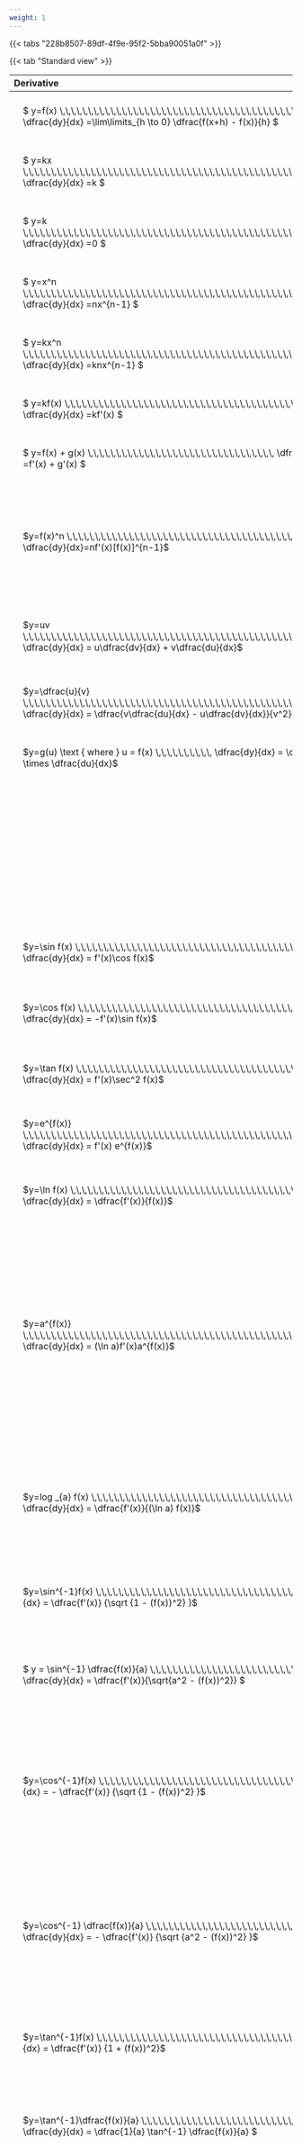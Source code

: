 ```yaml
---
weight: 1
---
```


{{< tabs "228b8507-89df-4f9e-95f2-5bba90051a0f" >}}

{{< tab "Standard view" >}}

<style type="text/css">
#T_4a49f th.col_heading {
  text-align: left;
  font-size: 1em;
}
#T_4a49f td {
  text-align: left;
  font-size: 1em;
  padding: 1.5em;
}
</style>
<table id="T_4a49f">
  <thead>
    <tr>
      <th id="T_4a49f_level0_col0" class="col_heading level0 col0" >Derivative</th>
      <th id="T_4a49f_level0_col1" class="col_heading level0 col1" >Equivalent integral</th>
      <th id="T_4a49f_level0_col2" class="col_heading level0 col2" >Comment</th>
    </tr>
  </thead>
  <tbody>
    <tr>
      <td id="T_4a49f_row0_col0" class="data row0 col0" >$ y=f(x)   \,\,\,\,\,\,\,\,\,\,\,\,\,\,\,\,\,\,\,\,\,\,\,\,\,\,\,\,\,\,\,\,\,\,\,\,\,\,\,\,\,\,\,\,\,\,\,\,\,\,   \dfrac{dy}{dx} =\lim\limits_{h \to 0} \dfrac{f(x+h) - f(x)}{h}  $ <br></td>
      <td id="T_4a49f_row0_col1" class="data row0 col1" ></td>
      <td id="T_4a49f_row0_col2" class="data row0 col2" ></td>
    </tr>
    <tr>
      <td id="T_4a49f_row1_col0" class="data row1 col0" >$ y=kx   \,\,\,\,\,\,\,\,\,\,\,\,\,\,\,\,\,\,\,\,\,\,\,\,\,\,\,\,\,\,\,\,\,\,\,\,\,\,\,\,\,\,\,\,\,\,\,\,\,\,\,\,\,\,\,   \dfrac{dy}{dx} =k  $ <br></td>
      <td id="T_4a49f_row1_col1" class="data row1 col1" ></td>
      <td id="T_4a49f_row1_col2" class="data row1 col2" ></td>
    </tr>
    <tr>
      <td id="T_4a49f_row2_col0" class="data row2 col0" >$ y=k   \,\,\,\,\,\,\,\,\,\,\,\,\,\,\,\,\,\,\,\,\,\,\,\,\,\,\,\,\,\,\,\,\,\,\,\,\,\,\,\,\,\,\,\,\,\,\,\,\,\,\,\,\,\,\,\,\,\,\,   \dfrac{dy}{dx} =0  $ <br></td>
      <td id="T_4a49f_row2_col1" class="data row2 col1" ></td>
      <td id="T_4a49f_row2_col2" class="data row2 col2" ></td>
    </tr>
    <tr>
      <td id="T_4a49f_row3_col0" class="data row3 col0" >$ y=x^n   \,\,\,\,\,\,\,\,\,\,\,\,\,\,\,\,\,\,\,\,\,\,\,\,\,\,\,\,\,\,\,\,\,\,\,\,\,\,\,\,\,\,\,\,\,\,\,\,\,\,\,\,\,\,\,\,   \dfrac{dy}{dx} =nx^{n-1}  $ <br></td>
      <td id="T_4a49f_row3_col1" class="data row3 col1" ></td>
      <td id="T_4a49f_row3_col2" class="data row3 col2" ></td>
    </tr>
    <tr>
      <td id="T_4a49f_row4_col0" class="data row4 col0" >$ y=kx^n   \,\,\,\,\,\,\,\,\,\,\,\,\,\,\,\,\,\,\,\,\,\,\,\,\,\,\,\,\,\,\,\,\,\,\,\,\,\,\,\,\,\,\,\,\,\,\,\,\,\,\,\,\,   \dfrac{dy}{dx} =knx^{n-1}  $ <br></td>
      <td id="T_4a49f_row4_col1" class="data row4 col1" ></td>
      <td id="T_4a49f_row4_col2" class="data row4 col2" ></td>
    </tr>
    <tr>
      <td id="T_4a49f_row5_col0" class="data row5 col0" >$ y=kf(x)   \,\,\,\,\,\,\,\,\,\,\,\,\,\,\,\,\,\,\,\,\,\,\,\,\,\,\,\,\,\,\,\,\,\,\,\,\,\,\,\,\,\,\,\,\,\,\,\,   \dfrac{dy}{dx} =kf'(x)  $ <br></td>
      <td id="T_4a49f_row5_col1" class="data row5 col1" ></td>
      <td id="T_4a49f_row5_col2" class="data row5 col2" ></td>
    </tr>
    <tr>
      <td id="T_4a49f_row6_col0" class="data row6 col0" >$ y=f(x) + g(x)   \,\,\,\,\,\,\,\,\,\,\,\,\,\,\,\,\,\,\,\,\,\,\,\,\,\,\,\,\,\,\,\,\,   \dfrac{dy}{dx} =f'(x) + g'(x)  $ <br></td>
      <td id="T_4a49f_row6_col1" class="data row6 col1" ></td>
      <td id="T_4a49f_row6_col2" class="data row6 col2" ></td>
    </tr>
    <tr>
      <td id="T_4a49f_row7_col0" class="data row7 col0" >$y=f(x)^n \,\,\,\,\,\,\,\,\,\,\,\,\,\,\,\,\,\,\,\,\,\,\,\,\,\,\,\,\,\,\,\,\,\,\,\,\,\,\,\,\,\,\,\,\,\,\,\,  \dfrac{dy}{dx}=nf'(x)[f(x)]^{n-1}$ <br></td>
      <td id="T_4a49f_row7_col1" class="data row7 col1" >$ {\Large\int} f'(x)[f(x)]^n dx = \dfrac{1}{n+1}[f(x)]^{n+1} + c $
$ \text{ where } n \neq -1 $</td>
      <td id="T_4a49f_row7_col2" class="data row7 col2" >When n = -1 follow the integration rules for  $ {\Large\int} \dfrac{f'(x)}{f(x)}dx$</td>
    </tr>
    <tr>
      <td id="T_4a49f_row8_col0" class="data row8 col0" >$y=uv \,\,\,\,\,\,\,\,\,\,\,\,\,\,\,\,\,\,\,\,\,\,\,\,\,\,\,\,\,\,\,\,\,\,\,\,\,\,\,\,\,\,\,\,\,\,\,\,\,\,\,\,\,\,\,\,   \dfrac{dy}{dx} = u\dfrac{dv}{dx} + v\dfrac{du}{dx}$ <br></td>
      <td id="T_4a49f_row8_col1" class="data row8 col1" >$ {\Large\int} u \dfrac{dv}{dx} dx=uv-{\Large\int}v \dfrac {du}{dx}dx$</td>
      <td id="T_4a49f_row8_col2" class="data row8 col2" ></td>
    </tr>
    <tr>
      <td id="T_4a49f_row9_col0" class="data row9 col0" >$y=\dfrac{u}{v} \,\,\,\,\,\,\,\,\,\,\,\,\,\,\,\,\,\,\,\,\,\,\,\,\,\,\,\,\,\,\,\,\,\,\,\,\,\,\,\,\,\,\,\,\,\,\,\,\,\,\,\,\,\,\,\,   \dfrac{dy}{dx} = \dfrac{v\dfrac{du}{dx} - u\dfrac{dv}{dx}}{v^2}$ <br></td>
      <td id="T_4a49f_row9_col1" class="data row9 col1" ></td>
      <td id="T_4a49f_row9_col2" class="data row9 col2" ></td>
    </tr>
    <tr>
      <td id="T_4a49f_row10_col0" class="data row10 col0" >$y=g(u) \text { where } u = f(x) \,\,\,\,\,\,\,\,\,\,   \dfrac{dy}{dx} = \dfrac{dy}{du} \times \dfrac{du}{dx}$ <br></td>
      <td id="T_4a49f_row10_col1" class="data row10 col1" ></td>
      <td id="T_4a49f_row10_col2" class="data row10 col2" ></td>
    </tr>
    <tr>
      <td id="T_4a49f_row11_col0" class="data row11 col0" ></td>
      <td id="T_4a49f_row11_col1" class="data row11 col1" >$ {\Large\int_{a}^{b}} f(x) dx \approx \dfrac{b-a} {2n} {\Large\{} f(a) + f(b) + 2 {\Large[} f(x_1)+...+f(x_{n-1}){\Large ]} {\Large\}}$
$ \text { where } a=x_0 \text{ and } b=x_n $</td>
      <td id="T_4a49f_row11_col2" class="data row11 col2" ></td>
    </tr>
    <tr>
      <td id="T_4a49f_row12_col0" class="data row12 col0" >$y=\sin f(x) \,\,\,\,\,\,\,\,\,\,\,\,\,\,\,\,\,\,\,\,\,\,\,\,\,\,\,\,\,\,\,\,\,\,\,\,\,\,\,\,\,\,  \dfrac{dy}{dx} = f'(x)\cos f(x)$ <br></td>
      <td id="T_4a49f_row12_col1" class="data row12 col1" >$ {\Large\int} f'(x)\cos f(x)dx = \sin f(x) + c$</td>
      <td id="T_4a49f_row12_col2" class="data row12 col2" ></td>
    </tr>
    <tr>
      <td id="T_4a49f_row13_col0" class="data row13 col0" >$y=\cos f(x) \,\,\,\,\,\,\,\,\,\,\,\,\,\,\,\,\,\,\,\,\,\,\,\,\,\,\,\,\,\,\,\,\,\,\,\,\,\,\,\,\,\,\,   \dfrac{dy}{dx} = -f'(x)\sin f(x)$ <br></td>
      <td id="T_4a49f_row13_col1" class="data row13 col1" >$ {\Large\int} f'(x)\sin f(x)dx = -\cos f(x) + c$</td>
      <td id="T_4a49f_row13_col2" class="data row13 col2" ></td>
    </tr>
    <tr>
      <td id="T_4a49f_row14_col0" class="data row14 col0" >$y=\tan f(x) \,\,\,\,\,\,\,\,\,\,\,\,\,\,\,\,\,\,\,\,\,\,\,\,\,\,\,\,\,\,\,\,\,\,\,\,\,\,\,\,\,\,   \dfrac{dy}{dx} = f'(x)\sec^2 f(x)$ <br></td>
      <td id="T_4a49f_row14_col1" class="data row14 col1" >$ {\Large\int} f'(x)\sec^2 f(x)dx = \tan f(x) + c$</td>
      <td id="T_4a49f_row14_col2" class="data row14 col2" ></td>
    </tr>
    <tr>
      <td id="T_4a49f_row15_col0" class="data row15 col0" >$y=e^{f(x)} \,\,\,\,\,\,\,\,\,\,\,\,\,\,\,\,\,\,\,\,\,\,\,\,\,\,\,\,\,\,\,\,\,\,\,\,\,\,\,\,\,\,\,\,\,\,\,\,\,\,\,   \dfrac{dy}{dx} = f'(x) e^{f(x)}$ <br></td>
      <td id="T_4a49f_row15_col1" class="data row15 col1" >$ {\Large\int} f'(x)e^{f(x)}dx = e^{f(x)} + c$</td>
      <td id="T_4a49f_row15_col2" class="data row15 col2" ></td>
    </tr>
    <tr>
      <td id="T_4a49f_row16_col0" class="data row16 col0" >$y=\ln f(x) \,\,\,\,\,\,\,\,\,\,\,\,\,\,\,\,\,\,\,\,\,\,\,\,\,\,\,\,\,\,\,\,\,\,\,\,\,\,\,\,\,\,\,\,\,   \dfrac{dy}{dx} = \dfrac{f'(x)}{f(x)}$ <br></td>
      <td id="T_4a49f_row16_col1" class="data row16 col1" >$ {\Large\int} \dfrac{f'(x)}{f(x)}dx = \ln|f(x)| + c$</td>
      <td id="T_4a49f_row16_col2" class="data row16 col2" >Why absolute value?</td>
    </tr>
    <tr>
      <td id="T_4a49f_row17_col0" class="data row17 col0" >$y=a^{f(x)} \,\,\,\,\,\,\,\,\,\,\,\,\,\,\,\,\,\,\,\,\,\,\,\,\,\,\,\,\,\,\,\,\,\,\,\,\,\,\,\,\,\,\,\,\,\,\,\,\,\,\,   \dfrac{dy}{dx} = (\ln a)f'(x)a^{f(x)}$ <br></td>
      <td id="T_4a49f_row17_col1" class="data row17 col1" >$ {\Large\int} f'(x)a^{f(x)}dx = \dfrac{a^f(x)}{\ln  a} +c$</td>
      <td id="T_4a49f_row17_col2" class="data row17 col2" >ln a is a constant therefore can be removed from the integral it can go on the other side of the intergral equation when compared to the derivative equation.</td>
    </tr>
    <tr>
      <td id="T_4a49f_row18_col0" class="data row18 col0" >$y=log _{a} f(x) \,\,\,\,\,\,\,\,\,\,\,\,\,\,\,\,\,\,\,\,\,\,\,\,\,\,\,\,\,\,\,\,\,\,\,\,\,\,\,\,\,   \dfrac{dy}{dx} = \dfrac{f'(x)}{(\ln a) f(x)}$ <br></td>
      <td id="T_4a49f_row18_col1" class="data row18 col1" >$ {\Large\int} \dfrac{f'(x)}{(\ln a) f(x)} = \log_{a} |f(x)|  + c$</td>
      <td id="T_4a49f_row18_col2" class="data row18 col2" >Is this integral expression correct, in particular the absolute value?</td>
    </tr>
    <tr>
      <td id="T_4a49f_row19_col0" class="data row19 col0" >$y=\sin^{-1}f(x) \,\,\,\,\,\,\,\,\,\,\,\,\,\,\,\,\,\,\,\,\,\,\,\,\,\,\,\,\,\,\,\,\,\,\,\,\,   \dfrac{dy}{dx} = \dfrac{f'(x)} {\sqrt {1 - (f(x))^2} }$ <br></td>
      <td id="T_4a49f_row19_col1" class="data row19 col1" >$ {\Large\int} \dfrac{f'(x)} {\sqrt {1 - (f(x))^2} } dx = \sin^{-1} f(x) + c$</td>
      <td id="T_4a49f_row19_col2" class="data row19 col2" ></td>
    </tr>
    <tr>
      <td id="T_4a49f_row20_col0" class="data row20 col0" >$ y = \sin^{-1} \dfrac{f(x)}{a}  \,\,\,\,\,\,\,\,\,\,\,\,\,\,\,\,\,\,\,\,\,\,\,\,\,\,\,\,\,\,\,\,\,\,\,   \dfrac{dy}{dx} = \dfrac{f'(x)}{\sqrt{a^2 - (f(x))^2}} $ <br></td>
      <td id="T_4a49f_row20_col1" class="data row20 col1" >$ {\Large\int} \dfrac{f'(x)} {\sqrt {a^2 - (f(x))^2} } dx = \sin^{-1} \dfrac{f(x)}{a} + c$</td>
      <td id="T_4a49f_row20_col2" class="data row20 col2" ></td>
    </tr>
    <tr>
      <td id="T_4a49f_row21_col0" class="data row21 col0" >$y=\cos^{-1}f(x) \,\,\,\,\,\,\,\,\,\,\,\,\,\,\,\,\,\,\,\,\,\,\,\,\,\,\,\,\,\,\,\,\,\,\,\,\,   \dfrac{dy}{dx} = - \dfrac{f'(x)} {\sqrt {1 - (f(x))^2} }$ <br></td>
      <td id="T_4a49f_row21_col1" class="data row21 col1" >$ {\Large\int} - \dfrac{f'(x)} {\sqrt {1 - (f(x))^2} }  = \cos^{-1}f(x) + c \text{ or } -\sin^{-1}f(x) +c$
$ \text{Note the cons\tant c will have different values with these two options} $</td>
      <td id="T_4a49f_row21_col2" class="data row21 col2" ></td>
    </tr>
    <tr>
      <td id="T_4a49f_row22_col0" class="data row22 col0" >$y=\cos^{-1} \dfrac{f(x)}{a} \,\,\,\,\,\,\,\,\,\,\,\,\,\,\,\,\,\,\,\,\,\,\,\,\,\,\,\,\,\,\,\,\,\,\,   \dfrac{dy}{dx} = - \dfrac{f'(x)} {\sqrt {a^2 - (f(x))^2} }$ <br></td>
      <td id="T_4a49f_row22_col1" class="data row22 col1" >$ {\Large\int} - \dfrac{f'(x)} {\sqrt {a^2 - (f(x))^2} }  = \cos^{-1}\dfrac{f(x)}{a} + c \text{ or } -\sin^{-1}\dfrac{f(x)}{a} +c$
$ \text{Note the cons\tant c will have different values with these two options} $</td>
      <td id="T_4a49f_row22_col2" class="data row22 col2" ></td>
    </tr>
    <tr>
      <td id="T_4a49f_row23_col0" class="data row23 col0" >$y=\tan^{-1}f(x) \,\,\,\,\,\,\,\,\,\,\,\,\,\,\,\,\,\,\,\,\,\,\,\,\,\,\,\,\,\,\,\,\,\,\,\,\,   \dfrac{dy}{dx} = \dfrac{f'(x)} {1 + (f(x))^2}$ <br></td>
      <td id="T_4a49f_row23_col1" class="data row23 col1" >$ {\Large\int} \dfrac{f'(x)} {1 + (f(x))^2} dx = \ \tan^{-1} f(x) + c$</td>
      <td id="T_4a49f_row23_col2" class="data row23 col2" ></td>
    </tr>
    <tr>
      <td id="T_4a49f_row24_col0" class="data row24 col0" >$y=\tan^{-1}\dfrac{f(x)}{a} \,\,\,\,\,\,\,\,\,\,\,\,\,\,\,\,\,\,\,\,\,\,\,\,\,\,\,\,\,\,\,\,\,\,\,   \dfrac{dy}{dx} =  \dfrac{1}{a} \tan^{-1} \dfrac{f(x)}{a} $ <br></td>
      <td id="T_4a49f_row24_col1" class="data row24 col1" >$ {\Large\int} \dfrac{f'(x)} {a^2 + (f(x))^2} dx = \dfrac{1}{a} \tan^{-1} \dfrac{f(x)}{a} + c$</td>
      <td id="T_4a49f_row24_col2" class="data row24 col2" ></td>
    </tr>
    <tr>
      <td id="T_4a49f_row25_col0" class="data row25 col0" >$ \text{Function and its inverse}  \,\,\,\,\,\,\,\,\,\,\,\,\,   \dfrac{dy}{dx} \times \dfrac{dx}{dy} = 1, \text{  or  } \dfrac{dy}{dx} = \dfrac{1}{\dfrac{dx}{dy}} $ <br></td>
      <td id="T_4a49f_row25_col1" class="data row25 col1" ></td>
      <td id="T_4a49f_row25_col2" class="data row25 col2" >Formula can be utilised to calculate otherwise hard to differentiate inverse functions</td>
    </tr>
    <tr>
      <td id="T_4a49f_row26_col0" class="data row26 col0" >$v = \dot x = \dfrac{dx}{dt}$</td>
      <td id="T_4a49f_row26_col1" class="data row26 col1" ></td>
      <td id="T_4a49f_row26_col2" class="data row26 col2" ></td>
    </tr>
    <tr>
      <td id="T_4a49f_row27_col0" class="data row27 col0" >$a = \ddot x = \dfrac{dv}{dt} = \dfrac{d^{2}x}{dt^2}$</td>
      <td id="T_4a49f_row27_col1" class="data row27 col1" ></td>
      <td id="T_4a49f_row27_col2" class="data row27 col2" ></td>
    </tr>
    <tr>
      <td id="T_4a49f_row28_col0" class="data row28 col0" >$\dfrac{dN}{dt} = kn \text{ is satisfied by } N(t) = Ae^{kt}$</td>
      <td id="T_4a49f_row28_col1" class="data row28 col1" ></td>
      <td id="T_4a49f_row28_col2" class="data row28 col2" ></td>
    </tr>
    <tr>
      <td id="T_4a49f_row29_col0" class="data row29 col0" >$\dfrac{dN}{dt} = k(N-p) \text{ is satisfied by } N(t) = P + Ae^{kt}$</td>
      <td id="T_4a49f_row29_col1" class="data row29 col1" ></td>
      <td id="T_4a49f_row29_col2" class="data row29 col2" ></td>
    </tr>
  </tbody>
</table>
{{< /tab >}}

{{< tab "Formula sheet" >}}

Items on formula sheet are highlighted 
<br>
<style type="text/css">
#T_3e52c th.col_heading {
  text-align: left;
  font-size: 1em;
}
#T_3e52c td {
  text-align: left;
  font-size: 1em;
  padding: 1.5em;
}
#T_3e52c_row0_col0, #T_3e52c_row0_col1, #T_3e52c_row1_col0, #T_3e52c_row1_col1, #T_3e52c_row2_col0, #T_3e52c_row2_col1, #T_3e52c_row3_col0, #T_3e52c_row3_col1, #T_3e52c_row4_col0, #T_3e52c_row4_col1, #T_3e52c_row5_col0, #T_3e52c_row5_col1, #T_3e52c_row6_col0, #T_3e52c_row6_col1, #T_3e52c_row9_col1, #T_3e52c_row10_col1, #T_3e52c_row11_col0, #T_3e52c_row18_col1, #T_3e52c_row19_col1, #T_3e52c_row20_col0, #T_3e52c_row21_col1, #T_3e52c_row22_col0, #T_3e52c_row22_col1, #T_3e52c_row23_col1, #T_3e52c_row24_col0, #T_3e52c_row25_col0, #T_3e52c_row25_col1, #T_3e52c_row26_col0, #T_3e52c_row26_col1, #T_3e52c_row27_col0, #T_3e52c_row27_col1, #T_3e52c_row28_col0, #T_3e52c_row28_col1, #T_3e52c_row29_col0, #T_3e52c_row29_col1 {
  background-color: rgba(0,0,0,0);
}
#T_3e52c_row7_col0, #T_3e52c_row7_col1, #T_3e52c_row8_col0, #T_3e52c_row8_col1, #T_3e52c_row9_col0, #T_3e52c_row10_col0, #T_3e52c_row11_col1, #T_3e52c_row12_col0, #T_3e52c_row12_col1, #T_3e52c_row13_col0, #T_3e52c_row13_col1, #T_3e52c_row14_col0, #T_3e52c_row14_col1, #T_3e52c_row15_col0, #T_3e52c_row15_col1, #T_3e52c_row16_col0, #T_3e52c_row16_col1, #T_3e52c_row17_col0, #T_3e52c_row17_col1, #T_3e52c_row18_col0, #T_3e52c_row19_col0, #T_3e52c_row20_col1, #T_3e52c_row21_col0, #T_3e52c_row23_col0, #T_3e52c_row24_col1 {
  background-color: rgba(255,194,10, 0.2);
}
</style>
<table id="T_3e52c">
  <thead>
    <tr>
      <th id="T_3e52c_level0_col0" class="col_heading level0 col0" >Derivative</th>
      <th id="T_3e52c_level0_col1" class="col_heading level0 col1" >Equivalent integral</th>
      <th id="T_3e52c_level0_col2" class="col_heading level0 col2" >Comment</th>
    </tr>
  </thead>
  <tbody>
    <tr>
      <td id="T_3e52c_row0_col0" class="data row0 col0" >$ y=f(x)   \,\,\,\,\,\,\,\,\,\,\,\,\,\,\,\,\,\,\,\,\,\,\,\,\,\,\,\,\,\,\,\,\,\,\,\,\,\,\,\,\,\,\,\,\,\,\,\,\,\,   \dfrac{dy}{dx} =\lim\limits_{h \to 0} \dfrac{f(x+h) - f(x)}{h}  $ <br></td>
      <td id="T_3e52c_row0_col1" class="data row0 col1" ></td>
      <td id="T_3e52c_row0_col2" class="data row0 col2" ></td>
    </tr>
    <tr>
      <td id="T_3e52c_row1_col0" class="data row1 col0" >$ y=kx   \,\,\,\,\,\,\,\,\,\,\,\,\,\,\,\,\,\,\,\,\,\,\,\,\,\,\,\,\,\,\,\,\,\,\,\,\,\,\,\,\,\,\,\,\,\,\,\,\,\,\,\,\,\,\,   \dfrac{dy}{dx} =k  $ <br></td>
      <td id="T_3e52c_row1_col1" class="data row1 col1" ></td>
      <td id="T_3e52c_row1_col2" class="data row1 col2" ></td>
    </tr>
    <tr>
      <td id="T_3e52c_row2_col0" class="data row2 col0" >$ y=k   \,\,\,\,\,\,\,\,\,\,\,\,\,\,\,\,\,\,\,\,\,\,\,\,\,\,\,\,\,\,\,\,\,\,\,\,\,\,\,\,\,\,\,\,\,\,\,\,\,\,\,\,\,\,\,\,\,\,\,   \dfrac{dy}{dx} =0  $ <br></td>
      <td id="T_3e52c_row2_col1" class="data row2 col1" ></td>
      <td id="T_3e52c_row2_col2" class="data row2 col2" ></td>
    </tr>
    <tr>
      <td id="T_3e52c_row3_col0" class="data row3 col0" >$ y=x^n   \,\,\,\,\,\,\,\,\,\,\,\,\,\,\,\,\,\,\,\,\,\,\,\,\,\,\,\,\,\,\,\,\,\,\,\,\,\,\,\,\,\,\,\,\,\,\,\,\,\,\,\,\,\,\,\,   \dfrac{dy}{dx} =nx^{n-1}  $ <br></td>
      <td id="T_3e52c_row3_col1" class="data row3 col1" ></td>
      <td id="T_3e52c_row3_col2" class="data row3 col2" ></td>
    </tr>
    <tr>
      <td id="T_3e52c_row4_col0" class="data row4 col0" >$ y=kx^n   \,\,\,\,\,\,\,\,\,\,\,\,\,\,\,\,\,\,\,\,\,\,\,\,\,\,\,\,\,\,\,\,\,\,\,\,\,\,\,\,\,\,\,\,\,\,\,\,\,\,\,\,\,   \dfrac{dy}{dx} =knx^{n-1}  $ <br></td>
      <td id="T_3e52c_row4_col1" class="data row4 col1" ></td>
      <td id="T_3e52c_row4_col2" class="data row4 col2" ></td>
    </tr>
    <tr>
      <td id="T_3e52c_row5_col0" class="data row5 col0" >$ y=kf(x)   \,\,\,\,\,\,\,\,\,\,\,\,\,\,\,\,\,\,\,\,\,\,\,\,\,\,\,\,\,\,\,\,\,\,\,\,\,\,\,\,\,\,\,\,\,\,\,\,   \dfrac{dy}{dx} =kf'(x)  $ <br></td>
      <td id="T_3e52c_row5_col1" class="data row5 col1" ></td>
      <td id="T_3e52c_row5_col2" class="data row5 col2" ></td>
    </tr>
    <tr>
      <td id="T_3e52c_row6_col0" class="data row6 col0" >$ y=f(x) + g(x)   \,\,\,\,\,\,\,\,\,\,\,\,\,\,\,\,\,\,\,\,\,\,\,\,\,\,\,\,\,\,\,\,\,   \dfrac{dy}{dx} =f'(x) + g'(x)  $ <br></td>
      <td id="T_3e52c_row6_col1" class="data row6 col1" ></td>
      <td id="T_3e52c_row6_col2" class="data row6 col2" ></td>
    </tr>
    <tr>
      <td id="T_3e52c_row7_col0" class="data row7 col0" >$y=f(x)^n \,\,\,\,\,\,\,\,\,\,\,\,\,\,\,\,\,\,\,\,\,\,\,\,\,\,\,\,\,\,\,\,\,\,\,\,\,\,\,\,\,\,\,\,\,\,\,\,  \dfrac{dy}{dx}=nf'(x)[f(x)]^{n-1}$ <br></td>
      <td id="T_3e52c_row7_col1" class="data row7 col1" >$ {\Large\int} f'(x)[f(x)]^n dx = \dfrac{1}{n+1}[f(x)]^{n+1} + c $
$ \text{ where } n \neq -1 $</td>
      <td id="T_3e52c_row7_col2" class="data row7 col2" >When n = -1 follow the integration rules for  $ {\Large\int} \dfrac{f'(x)}{f(x)}dx$</td>
    </tr>
    <tr>
      <td id="T_3e52c_row8_col0" class="data row8 col0" >$y=uv \,\,\,\,\,\,\,\,\,\,\,\,\,\,\,\,\,\,\,\,\,\,\,\,\,\,\,\,\,\,\,\,\,\,\,\,\,\,\,\,\,\,\,\,\,\,\,\,\,\,\,\,\,\,\,\,   \dfrac{dy}{dx} = u\dfrac{dv}{dx} + v\dfrac{du}{dx}$ <br></td>
      <td id="T_3e52c_row8_col1" class="data row8 col1" >$ {\Large\int} u \dfrac{dv}{dx} dx=uv-{\Large\int}v \dfrac {du}{dx}dx$</td>
      <td id="T_3e52c_row8_col2" class="data row8 col2" ></td>
    </tr>
    <tr>
      <td id="T_3e52c_row9_col0" class="data row9 col0" >$y=\dfrac{u}{v} \,\,\,\,\,\,\,\,\,\,\,\,\,\,\,\,\,\,\,\,\,\,\,\,\,\,\,\,\,\,\,\,\,\,\,\,\,\,\,\,\,\,\,\,\,\,\,\,\,\,\,\,\,\,\,\,   \dfrac{dy}{dx} = \dfrac{v\dfrac{du}{dx} - u\dfrac{dv}{dx}}{v^2}$ <br></td>
      <td id="T_3e52c_row9_col1" class="data row9 col1" ></td>
      <td id="T_3e52c_row9_col2" class="data row9 col2" ></td>
    </tr>
    <tr>
      <td id="T_3e52c_row10_col0" class="data row10 col0" >$y=g(u) \text { where } u = f(x) \,\,\,\,\,\,\,\,\,\,   \dfrac{dy}{dx} = \dfrac{dy}{du} \times \dfrac{du}{dx}$ <br></td>
      <td id="T_3e52c_row10_col1" class="data row10 col1" ></td>
      <td id="T_3e52c_row10_col2" class="data row10 col2" ></td>
    </tr>
    <tr>
      <td id="T_3e52c_row11_col0" class="data row11 col0" ></td>
      <td id="T_3e52c_row11_col1" class="data row11 col1" >$ {\Large\int_{a}^{b}} f(x) dx \approx \dfrac{b-a} {2n} {\Large\{} f(a) + f(b) + 2 {\Large[} f(x_1)+...+f(x_{n-1}){\Large ]} {\Large\}}$
$ \text { where } a=x_0 \text{ and } b=x_n $</td>
      <td id="T_3e52c_row11_col2" class="data row11 col2" ></td>
    </tr>
    <tr>
      <td id="T_3e52c_row12_col0" class="data row12 col0" >$y=\sin f(x) \,\,\,\,\,\,\,\,\,\,\,\,\,\,\,\,\,\,\,\,\,\,\,\,\,\,\,\,\,\,\,\,\,\,\,\,\,\,\,\,\,\,  \dfrac{dy}{dx} = f'(x)\cos f(x)$ <br></td>
      <td id="T_3e52c_row12_col1" class="data row12 col1" >$ {\Large\int} f'(x)\cos f(x)dx = \sin f(x) + c$</td>
      <td id="T_3e52c_row12_col2" class="data row12 col2" ></td>
    </tr>
    <tr>
      <td id="T_3e52c_row13_col0" class="data row13 col0" >$y=\cos f(x) \,\,\,\,\,\,\,\,\,\,\,\,\,\,\,\,\,\,\,\,\,\,\,\,\,\,\,\,\,\,\,\,\,\,\,\,\,\,\,\,\,\,\,   \dfrac{dy}{dx} = -f'(x)\sin f(x)$ <br></td>
      <td id="T_3e52c_row13_col1" class="data row13 col1" >$ {\Large\int} f'(x)\sin f(x)dx = -\cos f(x) + c$</td>
      <td id="T_3e52c_row13_col2" class="data row13 col2" ></td>
    </tr>
    <tr>
      <td id="T_3e52c_row14_col0" class="data row14 col0" >$y=\tan f(x) \,\,\,\,\,\,\,\,\,\,\,\,\,\,\,\,\,\,\,\,\,\,\,\,\,\,\,\,\,\,\,\,\,\,\,\,\,\,\,\,\,\,   \dfrac{dy}{dx} = f'(x)\sec^2 f(x)$ <br></td>
      <td id="T_3e52c_row14_col1" class="data row14 col1" >$ {\Large\int} f'(x)\sec^2 f(x)dx = \tan f(x) + c$</td>
      <td id="T_3e52c_row14_col2" class="data row14 col2" ></td>
    </tr>
    <tr>
      <td id="T_3e52c_row15_col0" class="data row15 col0" >$y=e^{f(x)} \,\,\,\,\,\,\,\,\,\,\,\,\,\,\,\,\,\,\,\,\,\,\,\,\,\,\,\,\,\,\,\,\,\,\,\,\,\,\,\,\,\,\,\,\,\,\,\,\,\,\,   \dfrac{dy}{dx} = f'(x) e^{f(x)}$ <br></td>
      <td id="T_3e52c_row15_col1" class="data row15 col1" >$ {\Large\int} f'(x)e^{f(x)}dx = e^{f(x)} + c$</td>
      <td id="T_3e52c_row15_col2" class="data row15 col2" ></td>
    </tr>
    <tr>
      <td id="T_3e52c_row16_col0" class="data row16 col0" >$y=\ln f(x) \,\,\,\,\,\,\,\,\,\,\,\,\,\,\,\,\,\,\,\,\,\,\,\,\,\,\,\,\,\,\,\,\,\,\,\,\,\,\,\,\,\,\,\,\,   \dfrac{dy}{dx} = \dfrac{f'(x)}{f(x)}$ <br></td>
      <td id="T_3e52c_row16_col1" class="data row16 col1" >$ {\Large\int} \dfrac{f'(x)}{f(x)}dx = \ln|f(x)| + c$</td>
      <td id="T_3e52c_row16_col2" class="data row16 col2" >Why absolute value?</td>
    </tr>
    <tr>
      <td id="T_3e52c_row17_col0" class="data row17 col0" >$y=a^{f(x)} \,\,\,\,\,\,\,\,\,\,\,\,\,\,\,\,\,\,\,\,\,\,\,\,\,\,\,\,\,\,\,\,\,\,\,\,\,\,\,\,\,\,\,\,\,\,\,\,\,\,\,   \dfrac{dy}{dx} = (\ln a)f'(x)a^{f(x)}$ <br></td>
      <td id="T_3e52c_row17_col1" class="data row17 col1" >$ {\Large\int} f'(x)a^{f(x)}dx = \dfrac{a^f(x)}{\ln  a} +c$</td>
      <td id="T_3e52c_row17_col2" class="data row17 col2" >ln a is a constant therefore can be removed from the integral it can go on the other side of the intergral equation when compared to the derivative equation.</td>
    </tr>
    <tr>
      <td id="T_3e52c_row18_col0" class="data row18 col0" >$y=log _{a} f(x) \,\,\,\,\,\,\,\,\,\,\,\,\,\,\,\,\,\,\,\,\,\,\,\,\,\,\,\,\,\,\,\,\,\,\,\,\,\,\,\,\,   \dfrac{dy}{dx} = \dfrac{f'(x)}{(\ln a) f(x)}$ <br></td>
      <td id="T_3e52c_row18_col1" class="data row18 col1" >$ {\Large\int} \dfrac{f'(x)}{(\ln a) f(x)} = \log_{a} |f(x)|  + c$</td>
      <td id="T_3e52c_row18_col2" class="data row18 col2" >Is this integral expression correct, in particular the absolute value?</td>
    </tr>
    <tr>
      <td id="T_3e52c_row19_col0" class="data row19 col0" >$y=\sin^{-1}f(x) \,\,\,\,\,\,\,\,\,\,\,\,\,\,\,\,\,\,\,\,\,\,\,\,\,\,\,\,\,\,\,\,\,\,\,\,\,   \dfrac{dy}{dx} = \dfrac{f'(x)} {\sqrt {1 - (f(x))^2} }$ <br></td>
      <td id="T_3e52c_row19_col1" class="data row19 col1" >$ {\Large\int} \dfrac{f'(x)} {\sqrt {1 - (f(x))^2} } dx = \sin^{-1} f(x) + c$</td>
      <td id="T_3e52c_row19_col2" class="data row19 col2" ></td>
    </tr>
    <tr>
      <td id="T_3e52c_row20_col0" class="data row20 col0" >$ y = \sin^{-1} \dfrac{f(x)}{a}  \,\,\,\,\,\,\,\,\,\,\,\,\,\,\,\,\,\,\,\,\,\,\,\,\,\,\,\,\,\,\,\,\,\,\,   \dfrac{dy}{dx} = \dfrac{f'(x)}{\sqrt{a^2 - (f(x))^2}} $ <br></td>
      <td id="T_3e52c_row20_col1" class="data row20 col1" >$ {\Large\int} \dfrac{f'(x)} {\sqrt {a^2 - (f(x))^2} } dx = \sin^{-1} \dfrac{f(x)}{a} + c$</td>
      <td id="T_3e52c_row20_col2" class="data row20 col2" ></td>
    </tr>
    <tr>
      <td id="T_3e52c_row21_col0" class="data row21 col0" >$y=\cos^{-1}f(x) \,\,\,\,\,\,\,\,\,\,\,\,\,\,\,\,\,\,\,\,\,\,\,\,\,\,\,\,\,\,\,\,\,\,\,\,\,   \dfrac{dy}{dx} = - \dfrac{f'(x)} {\sqrt {1 - (f(x))^2} }$ <br></td>
      <td id="T_3e52c_row21_col1" class="data row21 col1" >$ {\Large\int} - \dfrac{f'(x)} {\sqrt {1 - (f(x))^2} }  = \cos^{-1}f(x) + c \text{ or } -\sin^{-1}f(x) +c$
$ \text{Note the cons\tant c will have different values with these two options} $</td>
      <td id="T_3e52c_row21_col2" class="data row21 col2" ></td>
    </tr>
    <tr>
      <td id="T_3e52c_row22_col0" class="data row22 col0" >$y=\cos^{-1} \dfrac{f(x)}{a} \,\,\,\,\,\,\,\,\,\,\,\,\,\,\,\,\,\,\,\,\,\,\,\,\,\,\,\,\,\,\,\,\,\,\,   \dfrac{dy}{dx} = - \dfrac{f'(x)} {\sqrt {a^2 - (f(x))^2} }$ <br></td>
      <td id="T_3e52c_row22_col1" class="data row22 col1" >$ {\Large\int} - \dfrac{f'(x)} {\sqrt {a^2 - (f(x))^2} }  = \cos^{-1}\dfrac{f(x)}{a} + c \text{ or } -\sin^{-1}\dfrac{f(x)}{a} +c$
$ \text{Note the cons\tant c will have different values with these two options} $</td>
      <td id="T_3e52c_row22_col2" class="data row22 col2" ></td>
    </tr>
    <tr>
      <td id="T_3e52c_row23_col0" class="data row23 col0" >$y=\tan^{-1}f(x) \,\,\,\,\,\,\,\,\,\,\,\,\,\,\,\,\,\,\,\,\,\,\,\,\,\,\,\,\,\,\,\,\,\,\,\,\,   \dfrac{dy}{dx} = \dfrac{f'(x)} {1 + (f(x))^2}$ <br></td>
      <td id="T_3e52c_row23_col1" class="data row23 col1" >$ {\Large\int} \dfrac{f'(x)} {1 + (f(x))^2} dx = \ \tan^{-1} f(x) + c$</td>
      <td id="T_3e52c_row23_col2" class="data row23 col2" ></td>
    </tr>
    <tr>
      <td id="T_3e52c_row24_col0" class="data row24 col0" >$y=\tan^{-1}\dfrac{f(x)}{a} \,\,\,\,\,\,\,\,\,\,\,\,\,\,\,\,\,\,\,\,\,\,\,\,\,\,\,\,\,\,\,\,\,\,\,   \dfrac{dy}{dx} =  \dfrac{1}{a} \tan^{-1} \dfrac{f(x)}{a} $ <br></td>
      <td id="T_3e52c_row24_col1" class="data row24 col1" >$ {\Large\int} \dfrac{f'(x)} {a^2 + (f(x))^2} dx = \dfrac{1}{a} \tan^{-1} \dfrac{f(x)}{a} + c$</td>
      <td id="T_3e52c_row24_col2" class="data row24 col2" ></td>
    </tr>
    <tr>
      <td id="T_3e52c_row25_col0" class="data row25 col0" >$ \text{Function and its inverse}  \,\,\,\,\,\,\,\,\,\,\,\,\,   \dfrac{dy}{dx} \times \dfrac{dx}{dy} = 1, \text{  or  } \dfrac{dy}{dx} = \dfrac{1}{\dfrac{dx}{dy}} $ <br></td>
      <td id="T_3e52c_row25_col1" class="data row25 col1" ></td>
      <td id="T_3e52c_row25_col2" class="data row25 col2" >Formula can be utilised to calculate otherwise hard to differentiate inverse functions</td>
    </tr>
    <tr>
      <td id="T_3e52c_row26_col0" class="data row26 col0" >$v = \dot x = \dfrac{dx}{dt}$</td>
      <td id="T_3e52c_row26_col1" class="data row26 col1" ></td>
      <td id="T_3e52c_row26_col2" class="data row26 col2" ></td>
    </tr>
    <tr>
      <td id="T_3e52c_row27_col0" class="data row27 col0" >$a = \ddot x = \dfrac{dv}{dt} = \dfrac{d^{2}x}{dt^2}$</td>
      <td id="T_3e52c_row27_col1" class="data row27 col1" ></td>
      <td id="T_3e52c_row27_col2" class="data row27 col2" ></td>
    </tr>
    <tr>
      <td id="T_3e52c_row28_col0" class="data row28 col0" >$\dfrac{dN}{dt} = kn \text{ is satisfied by } N(t) = Ae^{kt}$</td>
      <td id="T_3e52c_row28_col1" class="data row28 col1" ></td>
      <td id="T_3e52c_row28_col2" class="data row28 col2" ></td>
    </tr>
    <tr>
      <td id="T_3e52c_row29_col0" class="data row29 col0" >$\dfrac{dN}{dt} = k(N-p) \text{ is satisfied by } N(t) = P + Ae^{kt}$</td>
      <td id="T_3e52c_row29_col1" class="data row29 col1" ></td>
      <td id="T_3e52c_row29_col2" class="data row29 col2" ></td>
    </tr>
  </tbody>
</table>
{{< /tab >}}

{{< tab "Poofs required" >}}

Items where proofs required are highlighted 
<br>
<style type="text/css">
#T_18ea0 th.col_heading {
  text-align: left;
  font-size: 1em;
}
#T_18ea0 td {
  text-align: left;
  font-size: 1em;
  padding: 1.5em;
}
#T_18ea0_row0_col0, #T_18ea0_row0_col1, #T_18ea0_row1_col0, #T_18ea0_row1_col1, #T_18ea0_row2_col0, #T_18ea0_row2_col1, #T_18ea0_row3_col0, #T_18ea0_row3_col1, #T_18ea0_row4_col0, #T_18ea0_row4_col1, #T_18ea0_row5_col0, #T_18ea0_row5_col1, #T_18ea0_row6_col0, #T_18ea0_row6_col1, #T_18ea0_row7_col0, #T_18ea0_row7_col1, #T_18ea0_row8_col0, #T_18ea0_row8_col1, #T_18ea0_row9_col0, #T_18ea0_row9_col1, #T_18ea0_row10_col0, #T_18ea0_row10_col1, #T_18ea0_row11_col0, #T_18ea0_row11_col1, #T_18ea0_row12_col0, #T_18ea0_row12_col1, #T_18ea0_row13_col0, #T_18ea0_row13_col1, #T_18ea0_row14_col0, #T_18ea0_row14_col1, #T_18ea0_row15_col0, #T_18ea0_row15_col1, #T_18ea0_row16_col0, #T_18ea0_row16_col1, #T_18ea0_row17_col0, #T_18ea0_row17_col1, #T_18ea0_row18_col0, #T_18ea0_row18_col1, #T_18ea0_row19_col0, #T_18ea0_row19_col1, #T_18ea0_row20_col0, #T_18ea0_row20_col1, #T_18ea0_row21_col0, #T_18ea0_row21_col1, #T_18ea0_row22_col0, #T_18ea0_row22_col1, #T_18ea0_row23_col0, #T_18ea0_row23_col1, #T_18ea0_row24_col0, #T_18ea0_row24_col1, #T_18ea0_row25_col0, #T_18ea0_row25_col1, #T_18ea0_row26_col0, #T_18ea0_row26_col1, #T_18ea0_row27_col0, #T_18ea0_row27_col1, #T_18ea0_row28_col1, #T_18ea0_row29_col1 {
  background-color: rgba(0,0,0,0);
}
#T_18ea0_row28_col0, #T_18ea0_row29_col0 {
  background-color: rgba(0,150,200, 0.2);
}
</style>
<table id="T_18ea0">
  <thead>
    <tr>
      <th id="T_18ea0_level0_col0" class="col_heading level0 col0" >Derivative</th>
      <th id="T_18ea0_level0_col1" class="col_heading level0 col1" >Equivalent integral</th>
      <th id="T_18ea0_level0_col2" class="col_heading level0 col2" >Comment</th>
    </tr>
  </thead>
  <tbody>
    <tr>
      <td id="T_18ea0_row0_col0" class="data row0 col0" >$ y=f(x)   \,\,\,\,\,\,\,\,\,\,\,\,\,\,\,\,\,\,\,\,\,\,\,\,\,\,\,\,\,\,\,\,\,\,\,\,\,\,\,\,\,\,\,\,\,\,\,\,\,\,   \dfrac{dy}{dx} =\lim\limits_{h \to 0} \dfrac{f(x+h) - f(x)}{h}  $ <br></td>
      <td id="T_18ea0_row0_col1" class="data row0 col1" ></td>
      <td id="T_18ea0_row0_col2" class="data row0 col2" ></td>
    </tr>
    <tr>
      <td id="T_18ea0_row1_col0" class="data row1 col0" >$ y=kx   \,\,\,\,\,\,\,\,\,\,\,\,\,\,\,\,\,\,\,\,\,\,\,\,\,\,\,\,\,\,\,\,\,\,\,\,\,\,\,\,\,\,\,\,\,\,\,\,\,\,\,\,\,\,\,   \dfrac{dy}{dx} =k  $ <br></td>
      <td id="T_18ea0_row1_col1" class="data row1 col1" ></td>
      <td id="T_18ea0_row1_col2" class="data row1 col2" ></td>
    </tr>
    <tr>
      <td id="T_18ea0_row2_col0" class="data row2 col0" >$ y=k   \,\,\,\,\,\,\,\,\,\,\,\,\,\,\,\,\,\,\,\,\,\,\,\,\,\,\,\,\,\,\,\,\,\,\,\,\,\,\,\,\,\,\,\,\,\,\,\,\,\,\,\,\,\,\,\,\,\,\,   \dfrac{dy}{dx} =0  $ <br></td>
      <td id="T_18ea0_row2_col1" class="data row2 col1" ></td>
      <td id="T_18ea0_row2_col2" class="data row2 col2" ></td>
    </tr>
    <tr>
      <td id="T_18ea0_row3_col0" class="data row3 col0" >$ y=x^n   \,\,\,\,\,\,\,\,\,\,\,\,\,\,\,\,\,\,\,\,\,\,\,\,\,\,\,\,\,\,\,\,\,\,\,\,\,\,\,\,\,\,\,\,\,\,\,\,\,\,\,\,\,\,\,\,   \dfrac{dy}{dx} =nx^{n-1}  $ <br></td>
      <td id="T_18ea0_row3_col1" class="data row3 col1" ></td>
      <td id="T_18ea0_row3_col2" class="data row3 col2" ></td>
    </tr>
    <tr>
      <td id="T_18ea0_row4_col0" class="data row4 col0" >$ y=kx^n   \,\,\,\,\,\,\,\,\,\,\,\,\,\,\,\,\,\,\,\,\,\,\,\,\,\,\,\,\,\,\,\,\,\,\,\,\,\,\,\,\,\,\,\,\,\,\,\,\,\,\,\,\,   \dfrac{dy}{dx} =knx^{n-1}  $ <br></td>
      <td id="T_18ea0_row4_col1" class="data row4 col1" ></td>
      <td id="T_18ea0_row4_col2" class="data row4 col2" ></td>
    </tr>
    <tr>
      <td id="T_18ea0_row5_col0" class="data row5 col0" >$ y=kf(x)   \,\,\,\,\,\,\,\,\,\,\,\,\,\,\,\,\,\,\,\,\,\,\,\,\,\,\,\,\,\,\,\,\,\,\,\,\,\,\,\,\,\,\,\,\,\,\,\,   \dfrac{dy}{dx} =kf'(x)  $ <br></td>
      <td id="T_18ea0_row5_col1" class="data row5 col1" ></td>
      <td id="T_18ea0_row5_col2" class="data row5 col2" ></td>
    </tr>
    <tr>
      <td id="T_18ea0_row6_col0" class="data row6 col0" >$ y=f(x) + g(x)   \,\,\,\,\,\,\,\,\,\,\,\,\,\,\,\,\,\,\,\,\,\,\,\,\,\,\,\,\,\,\,\,\,   \dfrac{dy}{dx} =f'(x) + g'(x)  $ <br></td>
      <td id="T_18ea0_row6_col1" class="data row6 col1" ></td>
      <td id="T_18ea0_row6_col2" class="data row6 col2" ></td>
    </tr>
    <tr>
      <td id="T_18ea0_row7_col0" class="data row7 col0" >$y=f(x)^n \,\,\,\,\,\,\,\,\,\,\,\,\,\,\,\,\,\,\,\,\,\,\,\,\,\,\,\,\,\,\,\,\,\,\,\,\,\,\,\,\,\,\,\,\,\,\,\,  \dfrac{dy}{dx}=nf'(x)[f(x)]^{n-1}$ <br></td>
      <td id="T_18ea0_row7_col1" class="data row7 col1" >$ {\Large\int} f'(x)[f(x)]^n dx = \dfrac{1}{n+1}[f(x)]^{n+1} + c $
$ \text{ where } n \neq -1 $</td>
      <td id="T_18ea0_row7_col2" class="data row7 col2" >When n = -1 follow the integration rules for  $ {\Large\int} \dfrac{f'(x)}{f(x)}dx$</td>
    </tr>
    <tr>
      <td id="T_18ea0_row8_col0" class="data row8 col0" >$y=uv \,\,\,\,\,\,\,\,\,\,\,\,\,\,\,\,\,\,\,\,\,\,\,\,\,\,\,\,\,\,\,\,\,\,\,\,\,\,\,\,\,\,\,\,\,\,\,\,\,\,\,\,\,\,\,\,   \dfrac{dy}{dx} = u\dfrac{dv}{dx} + v\dfrac{du}{dx}$ <br></td>
      <td id="T_18ea0_row8_col1" class="data row8 col1" >$ {\Large\int} u \dfrac{dv}{dx} dx=uv-{\Large\int}v \dfrac {du}{dx}dx$</td>
      <td id="T_18ea0_row8_col2" class="data row8 col2" ></td>
    </tr>
    <tr>
      <td id="T_18ea0_row9_col0" class="data row9 col0" >$y=\dfrac{u}{v} \,\,\,\,\,\,\,\,\,\,\,\,\,\,\,\,\,\,\,\,\,\,\,\,\,\,\,\,\,\,\,\,\,\,\,\,\,\,\,\,\,\,\,\,\,\,\,\,\,\,\,\,\,\,\,\,   \dfrac{dy}{dx} = \dfrac{v\dfrac{du}{dx} - u\dfrac{dv}{dx}}{v^2}$ <br></td>
      <td id="T_18ea0_row9_col1" class="data row9 col1" ></td>
      <td id="T_18ea0_row9_col2" class="data row9 col2" ></td>
    </tr>
    <tr>
      <td id="T_18ea0_row10_col0" class="data row10 col0" >$y=g(u) \text { where } u = f(x) \,\,\,\,\,\,\,\,\,\,   \dfrac{dy}{dx} = \dfrac{dy}{du} \times \dfrac{du}{dx}$ <br></td>
      <td id="T_18ea0_row10_col1" class="data row10 col1" ></td>
      <td id="T_18ea0_row10_col2" class="data row10 col2" ></td>
    </tr>
    <tr>
      <td id="T_18ea0_row11_col0" class="data row11 col0" ></td>
      <td id="T_18ea0_row11_col1" class="data row11 col1" >$ {\Large\int_{a}^{b}} f(x) dx \approx \dfrac{b-a} {2n} {\Large\{} f(a) + f(b) + 2 {\Large[} f(x_1)+...+f(x_{n-1}){\Large ]} {\Large\}}$
$ \text { where } a=x_0 \text{ and } b=x_n $</td>
      <td id="T_18ea0_row11_col2" class="data row11 col2" ></td>
    </tr>
    <tr>
      <td id="T_18ea0_row12_col0" class="data row12 col0" >$y=\sin f(x) \,\,\,\,\,\,\,\,\,\,\,\,\,\,\,\,\,\,\,\,\,\,\,\,\,\,\,\,\,\,\,\,\,\,\,\,\,\,\,\,\,\,  \dfrac{dy}{dx} = f'(x)\cos f(x)$ <br></td>
      <td id="T_18ea0_row12_col1" class="data row12 col1" >$ {\Large\int} f'(x)\cos f(x)dx = \sin f(x) + c$</td>
      <td id="T_18ea0_row12_col2" class="data row12 col2" ></td>
    </tr>
    <tr>
      <td id="T_18ea0_row13_col0" class="data row13 col0" >$y=\cos f(x) \,\,\,\,\,\,\,\,\,\,\,\,\,\,\,\,\,\,\,\,\,\,\,\,\,\,\,\,\,\,\,\,\,\,\,\,\,\,\,\,\,\,\,   \dfrac{dy}{dx} = -f'(x)\sin f(x)$ <br></td>
      <td id="T_18ea0_row13_col1" class="data row13 col1" >$ {\Large\int} f'(x)\sin f(x)dx = -\cos f(x) + c$</td>
      <td id="T_18ea0_row13_col2" class="data row13 col2" ></td>
    </tr>
    <tr>
      <td id="T_18ea0_row14_col0" class="data row14 col0" >$y=\tan f(x) \,\,\,\,\,\,\,\,\,\,\,\,\,\,\,\,\,\,\,\,\,\,\,\,\,\,\,\,\,\,\,\,\,\,\,\,\,\,\,\,\,\,   \dfrac{dy}{dx} = f'(x)\sec^2 f(x)$ <br></td>
      <td id="T_18ea0_row14_col1" class="data row14 col1" >$ {\Large\int} f'(x)\sec^2 f(x)dx = \tan f(x) + c$</td>
      <td id="T_18ea0_row14_col2" class="data row14 col2" ></td>
    </tr>
    <tr>
      <td id="T_18ea0_row15_col0" class="data row15 col0" >$y=e^{f(x)} \,\,\,\,\,\,\,\,\,\,\,\,\,\,\,\,\,\,\,\,\,\,\,\,\,\,\,\,\,\,\,\,\,\,\,\,\,\,\,\,\,\,\,\,\,\,\,\,\,\,\,   \dfrac{dy}{dx} = f'(x) e^{f(x)}$ <br></td>
      <td id="T_18ea0_row15_col1" class="data row15 col1" >$ {\Large\int} f'(x)e^{f(x)}dx = e^{f(x)} + c$</td>
      <td id="T_18ea0_row15_col2" class="data row15 col2" ></td>
    </tr>
    <tr>
      <td id="T_18ea0_row16_col0" class="data row16 col0" >$y=\ln f(x) \,\,\,\,\,\,\,\,\,\,\,\,\,\,\,\,\,\,\,\,\,\,\,\,\,\,\,\,\,\,\,\,\,\,\,\,\,\,\,\,\,\,\,\,\,   \dfrac{dy}{dx} = \dfrac{f'(x)}{f(x)}$ <br></td>
      <td id="T_18ea0_row16_col1" class="data row16 col1" >$ {\Large\int} \dfrac{f'(x)}{f(x)}dx = \ln|f(x)| + c$</td>
      <td id="T_18ea0_row16_col2" class="data row16 col2" >Why absolute value?</td>
    </tr>
    <tr>
      <td id="T_18ea0_row17_col0" class="data row17 col0" >$y=a^{f(x)} \,\,\,\,\,\,\,\,\,\,\,\,\,\,\,\,\,\,\,\,\,\,\,\,\,\,\,\,\,\,\,\,\,\,\,\,\,\,\,\,\,\,\,\,\,\,\,\,\,\,\,   \dfrac{dy}{dx} = (\ln a)f'(x)a^{f(x)}$ <br></td>
      <td id="T_18ea0_row17_col1" class="data row17 col1" >$ {\Large\int} f'(x)a^{f(x)}dx = \dfrac{a^f(x)}{\ln  a} +c$</td>
      <td id="T_18ea0_row17_col2" class="data row17 col2" >ln a is a constant therefore can be removed from the integral it can go on the other side of the intergral equation when compared to the derivative equation.</td>
    </tr>
    <tr>
      <td id="T_18ea0_row18_col0" class="data row18 col0" >$y=log _{a} f(x) \,\,\,\,\,\,\,\,\,\,\,\,\,\,\,\,\,\,\,\,\,\,\,\,\,\,\,\,\,\,\,\,\,\,\,\,\,\,\,\,\,   \dfrac{dy}{dx} = \dfrac{f'(x)}{(\ln a) f(x)}$ <br></td>
      <td id="T_18ea0_row18_col1" class="data row18 col1" >$ {\Large\int} \dfrac{f'(x)}{(\ln a) f(x)} = \log_{a} |f(x)|  + c$</td>
      <td id="T_18ea0_row18_col2" class="data row18 col2" >Is this integral expression correct, in particular the absolute value?</td>
    </tr>
    <tr>
      <td id="T_18ea0_row19_col0" class="data row19 col0" >$y=\sin^{-1}f(x) \,\,\,\,\,\,\,\,\,\,\,\,\,\,\,\,\,\,\,\,\,\,\,\,\,\,\,\,\,\,\,\,\,\,\,\,\,   \dfrac{dy}{dx} = \dfrac{f'(x)} {\sqrt {1 - (f(x))^2} }$ <br></td>
      <td id="T_18ea0_row19_col1" class="data row19 col1" >$ {\Large\int} \dfrac{f'(x)} {\sqrt {1 - (f(x))^2} } dx = \sin^{-1} f(x) + c$</td>
      <td id="T_18ea0_row19_col2" class="data row19 col2" ></td>
    </tr>
    <tr>
      <td id="T_18ea0_row20_col0" class="data row20 col0" >$ y = \sin^{-1} \dfrac{f(x)}{a}  \,\,\,\,\,\,\,\,\,\,\,\,\,\,\,\,\,\,\,\,\,\,\,\,\,\,\,\,\,\,\,\,\,\,\,   \dfrac{dy}{dx} = \dfrac{f'(x)}{\sqrt{a^2 - (f(x))^2}} $ <br></td>
      <td id="T_18ea0_row20_col1" class="data row20 col1" >$ {\Large\int} \dfrac{f'(x)} {\sqrt {a^2 - (f(x))^2} } dx = \sin^{-1} \dfrac{f(x)}{a} + c$</td>
      <td id="T_18ea0_row20_col2" class="data row20 col2" ></td>
    </tr>
    <tr>
      <td id="T_18ea0_row21_col0" class="data row21 col0" >$y=\cos^{-1}f(x) \,\,\,\,\,\,\,\,\,\,\,\,\,\,\,\,\,\,\,\,\,\,\,\,\,\,\,\,\,\,\,\,\,\,\,\,\,   \dfrac{dy}{dx} = - \dfrac{f'(x)} {\sqrt {1 - (f(x))^2} }$ <br></td>
      <td id="T_18ea0_row21_col1" class="data row21 col1" >$ {\Large\int} - \dfrac{f'(x)} {\sqrt {1 - (f(x))^2} }  = \cos^{-1}f(x) + c \text{ or } -\sin^{-1}f(x) +c$
$ \text{Note the cons\tant c will have different values with these two options} $</td>
      <td id="T_18ea0_row21_col2" class="data row21 col2" ></td>
    </tr>
    <tr>
      <td id="T_18ea0_row22_col0" class="data row22 col0" >$y=\cos^{-1} \dfrac{f(x)}{a} \,\,\,\,\,\,\,\,\,\,\,\,\,\,\,\,\,\,\,\,\,\,\,\,\,\,\,\,\,\,\,\,\,\,\,   \dfrac{dy}{dx} = - \dfrac{f'(x)} {\sqrt {a^2 - (f(x))^2} }$ <br></td>
      <td id="T_18ea0_row22_col1" class="data row22 col1" >$ {\Large\int} - \dfrac{f'(x)} {\sqrt {a^2 - (f(x))^2} }  = \cos^{-1}\dfrac{f(x)}{a} + c \text{ or } -\sin^{-1}\dfrac{f(x)}{a} +c$
$ \text{Note the cons\tant c will have different values with these two options} $</td>
      <td id="T_18ea0_row22_col2" class="data row22 col2" ></td>
    </tr>
    <tr>
      <td id="T_18ea0_row23_col0" class="data row23 col0" >$y=\tan^{-1}f(x) \,\,\,\,\,\,\,\,\,\,\,\,\,\,\,\,\,\,\,\,\,\,\,\,\,\,\,\,\,\,\,\,\,\,\,\,\,   \dfrac{dy}{dx} = \dfrac{f'(x)} {1 + (f(x))^2}$ <br></td>
      <td id="T_18ea0_row23_col1" class="data row23 col1" >$ {\Large\int} \dfrac{f'(x)} {1 + (f(x))^2} dx = \ \tan^{-1} f(x) + c$</td>
      <td id="T_18ea0_row23_col2" class="data row23 col2" ></td>
    </tr>
    <tr>
      <td id="T_18ea0_row24_col0" class="data row24 col0" >$y=\tan^{-1}\dfrac{f(x)}{a} \,\,\,\,\,\,\,\,\,\,\,\,\,\,\,\,\,\,\,\,\,\,\,\,\,\,\,\,\,\,\,\,\,\,\,   \dfrac{dy}{dx} =  \dfrac{1}{a} \tan^{-1} \dfrac{f(x)}{a} $ <br></td>
      <td id="T_18ea0_row24_col1" class="data row24 col1" >$ {\Large\int} \dfrac{f'(x)} {a^2 + (f(x))^2} dx = \dfrac{1}{a} \tan^{-1} \dfrac{f(x)}{a} + c$</td>
      <td id="T_18ea0_row24_col2" class="data row24 col2" ></td>
    </tr>
    <tr>
      <td id="T_18ea0_row25_col0" class="data row25 col0" >$ \text{Function and its inverse}  \,\,\,\,\,\,\,\,\,\,\,\,\,   \dfrac{dy}{dx} \times \dfrac{dx}{dy} = 1, \text{  or  } \dfrac{dy}{dx} = \dfrac{1}{\dfrac{dx}{dy}} $ <br></td>
      <td id="T_18ea0_row25_col1" class="data row25 col1" ></td>
      <td id="T_18ea0_row25_col2" class="data row25 col2" >Formula can be utilised to calculate otherwise hard to differentiate inverse functions</td>
    </tr>
    <tr>
      <td id="T_18ea0_row26_col0" class="data row26 col0" >$v = \dot x = \dfrac{dx}{dt}$</td>
      <td id="T_18ea0_row26_col1" class="data row26 col1" ></td>
      <td id="T_18ea0_row26_col2" class="data row26 col2" ></td>
    </tr>
    <tr>
      <td id="T_18ea0_row27_col0" class="data row27 col0" >$a = \ddot x = \dfrac{dv}{dt} = \dfrac{d^{2}x}{dt^2}$</td>
      <td id="T_18ea0_row27_col1" class="data row27 col1" ></td>
      <td id="T_18ea0_row27_col2" class="data row27 col2" ></td>
    </tr>
    <tr>
      <td id="T_18ea0_row28_col0" class="data row28 col0" >$\dfrac{dN}{dt} = kn \text{ is satisfied by } N(t) = Ae^{kt}$</td>
      <td id="T_18ea0_row28_col1" class="data row28 col1" ></td>
      <td id="T_18ea0_row28_col2" class="data row28 col2" ></td>
    </tr>
    <tr>
      <td id="T_18ea0_row29_col0" class="data row29 col0" >$\dfrac{dN}{dt} = k(N-p) \text{ is satisfied by } N(t) = P + Ae^{kt}$</td>
      <td id="T_18ea0_row29_col1" class="data row29 col1" ></td>
      <td id="T_18ea0_row29_col2" class="data row29 col2" ></td>
    </tr>
  </tbody>
</table>
{{< /tab >}}
{{< /tabs >}}